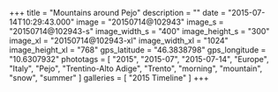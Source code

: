 +++
title = "Mountains around Pejo"
description = ""
date = "2015-07-14T10:29:43.000"
image = "20150714@102943"
image_s = "20150714@102943-s"
image_width_s = "400"
image_height_s = "300"
image_xl = "20150714@102943-xl"
image_width_xl = "1024"
image_height_xl = "768"
gps_latitude = "46.3838798"
gps_longitude = "10.6307932"
phototags = [ "2015", "2015-07", "2015-07-14", "Europe", "Italy", "Pejo", "Trentino-Alto Adige", "Trento", "morning", "mountain", "snow", "summer" ]
galleries = [ "2015 Timeline" ]
+++

